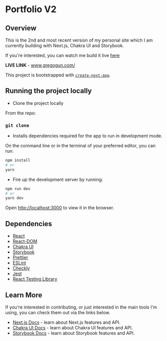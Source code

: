 # Portfolio V2

## Overview

This is the 2nd and most recent version of my personal site which I am currently building with Next.js, Chakra UI and Storybook.

If you're interested, you can watch me build it live [here](https://www.youtube.com/channel/UCQDUHOvgodaEqjHm9Ihn87w)

**LIVE LINK** - www.gregogun.com/

This project is bootstrapped with [`create-next-app`](https://github.com/vercel/next.js/tree/canary/packages/create-next-app).

## Running the project locally

- Clone the project locally

From the repo: 

### `git clone`

- Installs dependencies required for the app to run in development mode.

On the command line or in the terminal of your preferred editor, you can run: 

```bash
npm install
# or
yarn 
```

- Fire up the development server by running:

```bash
npm run dev
# or
yarn dev
```

Open [http://localhost:3000](http://localhost:3000) to view it in the browser.

## Dependencies

- [React](https://reactjs.org/)
- [React-DOM](https://www.npmjs.com/package/react-dom)
- [Chakra UI](https://chakra-ui.com/)
- [Storybook](https://storybook.js.org/)
- [Prettier](https://prettier.io/)
- [ESLint](https://eslint.org/)
- [Checkly](https://www.checklyhq.com/)
- [Jest](https://jestjs.io/)
- [React Testing Library](https://testing-library.com/docs/react-testing-library/intro/)


## Learn More

If you're interested in contributing, or just interested in the main tools I'm using, you can check them out via the links below.

- [Next.js Docs](https://nextjs.org/docs) - learn about Next.js features and API.
- [Chakra UI Docs](https://chakra-ui.com/docs/getting-started) - learn about Chakra UI features and API.
- [Storybook Docs](https://storybook.js.org/docs/react/get-started/introduction) - learn about Storybook features and API.

